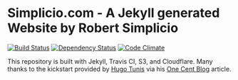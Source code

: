 # Simplicio.com - A Jekyll generated Website by Robert Simplicio

[![Build Status](http://img.shields.io/travis/rsimplicio/simplicio.com.svg?style=flat-square)](https://travis-ci.org/rsimplicio/simplicio.com)
[![Dependency Status](http://img.shields.io/gemnasium/rsimplicio/simplicio.com.svg?style=flat-square)](https://gemnasium.com/rsimplicio/simplicio.com)
[![Code Climate](http://img.shields.io/codeclimate/github/rsimplicio/simplicio.com.svg?style=flat-square)](https://codeclimate.com/github/rsimplicio/simplicio.com)


This repository is built with Jekyll, Travis CI, S3, and Cloudflare. Many thanks to the kickstart provided by [Hugo Tunis](https://github.com/k0nserv/) via his [One Cent Blog](https://hugotunius.se/2016/01/10/the-one-cent-blog.html) article.

